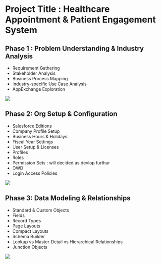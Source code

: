 
# Project Title : Healthcare Appointment & Patient Engagement System
## Phase 1 : Problem Understanding & Industry Analysis 
- Requirement Gathering 
- Stakeholder Analysis 
- Business Process Mapping 
-  Industry-specific Use Case Analysis 
-  AppExchange Exploration 
 <a href="docs/phase1.pdf" target="_blank">
  <img src="https://img.shields.io/badge/View%20Project%20PDF-blue?style=for-the-badge&logo=adobeacrobatreader" />
</a>

## Phase 2: Org Setup & Configuration 
- Salesforce Editions 
- Company Profile Setup 
- Business Hours & Holidays 
- Fiscal Year Settings 
- User Setup & Licenses 
- Profiles 
- Roles 
- Permission Sets : will decided as devlop furthur
- OWD 
- Login Access Policies
 <a href="docs/Phase2.pdf" target="_blank">
  <img src="https://img.shields.io/badge/View%20Project%20PDF-blue?style=for-the-badge&logo=adobeacrobatreader" />
</a>

## Phase 3: Data Modeling & Relationships 

- Standard & Custom Objects
- Fields
- Record Types 
- Page Layouts 
- Compact Layouts 
- Schema Builder 
-  Lookup vs Master-Detail vs Hierarchical Relationships 
-  Junction Objects
 <a href="docs/Phase3.pdf" target="_blank">
  <img src="https://img.shields.io/badge/View%20Project%20PDF-blue?style=for-the-badge&logo=adobeacrobatreader" />
</a>
